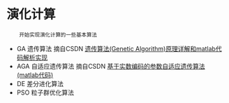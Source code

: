 # 演化计算
        开始实现演化计算的一些基本算法
* GA 遗传算法 摘自CSDN [遗传算法(Genetic Algorithm)原理详解和matlab代码解析实现](https://blog.csdn.net/qq_35608277/article/details/83785678)
* AGA 自适应遗传算法 摘自CSDN [基于实数编码的参数自适应遗传算法(matlab代码)](https://blog.csdn.net/zj1131190425/article/details/85091614)
* DE 差分进化算法
* PSO 粒子群优化算法


